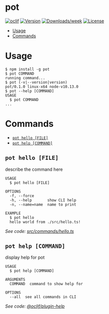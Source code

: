 pot
===



[![oclif](https://img.shields.io/badge/cli-oclif-brightgreen.svg)](https://oclif.io)
[![Version](https://img.shields.io/npm/v/pot.svg)](https://npmjs.org/package/pot)
[![Downloads/week](https://img.shields.io/npm/dw/pot.svg)](https://npmjs.org/package/pot)
[![License](https://img.shields.io/npm/l/pot.svg)](https://github.com/isbur/tools/blob/master/package.json)

<!-- toc -->
* [Usage](#usage)
* [Commands](#commands)
<!-- tocstop -->
# Usage
<!-- usage -->
```sh-session
$ npm install -g pot
$ pot COMMAND
running command...
$ pot (-v|--version|version)
pot/0.1.0 linux-x64 node-v10.13.0
$ pot --help [COMMAND]
USAGE
  $ pot COMMAND
...
```
<!-- usagestop -->
# Commands
<!-- commands -->
* [`pot hello [FILE]`](#pot-hello-file)
* [`pot help [COMMAND]`](#pot-help-command)

## `pot hello [FILE]`

describe the command here

```
USAGE
  $ pot hello [FILE]

OPTIONS
  -f, --force
  -h, --help       show CLI help
  -n, --name=name  name to print

EXAMPLE
  $ pot hello
  hello world from ./src/hello.ts!
```

_See code: [src/commands/hello.ts](https://github.com/isbur/tools/blob/v0.1.0/src/commands/hello.ts)_

## `pot help [COMMAND]`

display help for pot

```
USAGE
  $ pot help [COMMAND]

ARGUMENTS
  COMMAND  command to show help for

OPTIONS
  --all  see all commands in CLI
```

_See code: [@oclif/plugin-help](https://github.com/oclif/plugin-help/blob/v3.0.1/src/commands/help.ts)_
<!-- commandsstop -->
